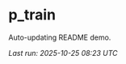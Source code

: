 # p_train

Auto-updating README demo.

<!--START_SECTION:status-->
_Last run: 2025-10-25 08:23 UTC_
<!--END_SECTION:status-->

















































































































































































































































































































































































































































































































































































































































































































































































































































































































































































































































































































































































































































































































































































































































































































































